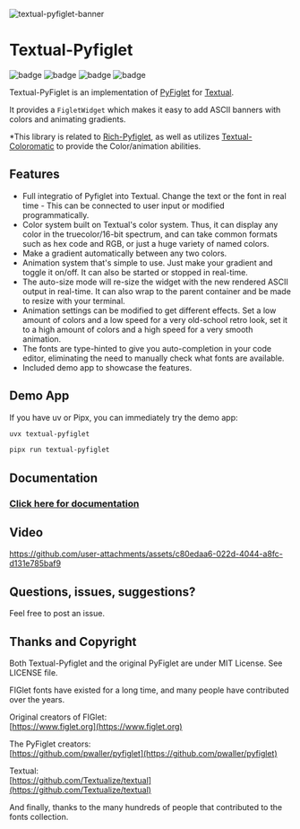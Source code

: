 ![textual-pyfiglet-banner](https://github.com/user-attachments/assets/62b1ff88-46e5-4c7e-a6ae-3fb4074048ee)

# Textual-Pyfiglet

![badge](https://img.shields.io/badge/linted-Ruff-blue?style=for-the-badge&logo=ruff)
![badge](https://img.shields.io/badge/formatted-black-black?style=for-the-badge)
![badge](https://img.shields.io/badge/type_checked-MyPy-blue?style=for-the-badge&logo=python)
![badge](https://img.shields.io/badge/license-MIT-blue?style=for-the-badge)

Textual-PyFiglet is an implementation of [PyFiglet](https://github.com/pwaller/pyfiglet) for [Textual](https://github.com/Textualize/textual).

It provides a `FigletWidget` which makes it easy to add ASCII banners with colors and animating gradients.

*This library is related to [Rich-Pyfiglet](https://github.com/edward-jazzhands/rich-pyfiglet), as well as utilizes [Textual-Coloromatic](https://github.com/edward-jazzhands/textual-coloromatic) to provide the Color/animation abilities.

## Features

- Full integratio of Pyfiglet into Textual. Change the text or the font in real time - This can be connected to user input or modified programmatically.
- Color system built on Textual's color system. Thus, it can display any color in the truecolor/16-bit spectrum,
and can take common formats such as hex code and RGB, or just a huge variety of named colors.
- Make a gradient automatically between any two colors.
- Animation system that's simple to use. Just make your gradient and toggle it on/off. It can also be started
or stopped in real-time.
- The auto-size mode will re-size the widget with the new rendered ASCII output in real-time. It can also wrap
to the parent container and be made to resize with your terminal.
- Animation settings can be modified to get different effects. Set a low amount of colors and a low speed for a
very old-school retro look, set it to a high amount of colors and a high speed for a very smooth animation.
- The fonts are type-hinted to give you auto-completion in your code editor, eliminating the need to manually
check what fonts are available.
- Included demo app to showcase the features.

## Demo App

If you have uv or Pipx, you can immediately try the demo app:

```sh
uvx textual-pyfiglet 
```

```sh
pipx run textual-pyfiglet
```

## Documentation

### [Click here for documentation](https://edward-jazzhands.github.io/libraries/textual-pyfiglet/)

## Video

https://github.com/user-attachments/assets/c80edaa6-022d-4044-a8fc-d131e785baf9

## Questions, issues, suggestions?

Feel free to post an issue.

## Thanks and Copyright

Both Textual-Pyfiglet and the original PyFiglet are under MIT License. See LICENSE file.

FIGlet fonts have existed for a long time, and many people have contributed over the years.

Original creators of FIGlet:  
[https://www.figlet.org](https://www.figlet.org)

The PyFiglet creators:  
[https://github.com/pwaller/pyfiglet](https://github.com/pwaller/pyfiglet)

Textual:  
[https://github.com/Textualize/textual](https://github.com/Textualize/textual)

And finally, thanks to the many hundreds of people that contributed to the fonts collection.
